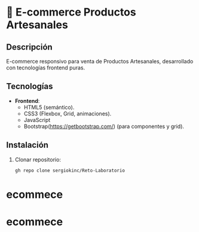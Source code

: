# 🛒 E-commerce  Productos Artesanales

## Descripción  
E-commerce responsivo para venta de Productos Artesanales, desarrollado con tecnologías frontend puras.  

## Tecnologías  
- **Frontend**:  
  - HTML5 (semántico).  
  - CSS3 (Flexbox, Grid, animaciones).  
  - JavaScript 
  - Bootstrap(https://getbootstrap.com/) (para componentes y grid).  



## Instalación  
1. Clonar repositorio:  
   ```bash
   gh repo clone sergiokinc/Reto-Laboratorio
# ecommece
# ecommece
